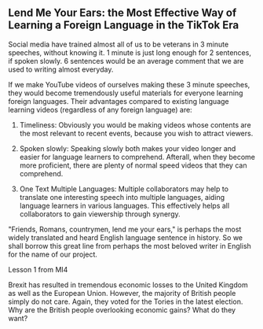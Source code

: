 ## Lend Me Your Ears: the Most Effective Way of Learning a Foreign Language in the TikTok Era

Social media have trained almost all of us to be veterans in 3 minute speeches, without knowing it. 1 minute is just long enough for 2 sentences, if spoken slowly. 6 sentences would be an average comment that we are used to writing almost everyday.

If we make YouTube videos of ourselves making these 3 minute speeches, they would become tremendously useful materials for everyone learning foreign languages. Their advantages compared to existing language learning videos (regardless of any foreign language) are:

1) Timeliness: Obviously you would be making videos whose contents are the most relevant to recent events, because you wish to attract viewers.

2) Spoken slowly: Speaking slowly both makes your video longer and easier for language learners to comprehend. Afterall, when they become more proficient, there are plenty of normal speed videos that they can comprehend.

3) One Text Multiple Languages: Multiple collaborators may help to translate one interesting speech into multiple languages, aiding language learners in various languages. This effectively helps all collaborators to gain viewership through synergy.

"Friends, Romans, countrymen, lend me your ears," is perhaps the most widely translated and heard English language sentence in history. So we shall borrow this great line from perhaps the most beloved writer in English for the name of our project.


Lesson 1 from MI4

Brexit has resulted in tremendous economic losses to the United Kingdom as well as the European Union. However, the majority of British people simply do not care. Again, they voted for the Tories in the latest election. Why are the British people overlooking economic gains? What do they want?
